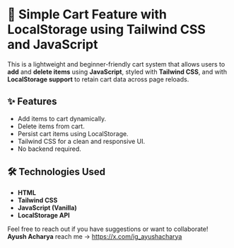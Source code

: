 # 🛒 Simple Cart Feature with LocalStorage using Tailwind CSS and JavaScript

This is a lightweight and beginner-friendly cart system that allows users to **add** and **delete items** using **JavaScript**, styled with **Tailwind CSS**, and with **LocalStorage support** to retain cart data across page reloads.

## ✨ Features

- Add items to cart dynamically.
- Delete items from cart.
- Persist cart items using LocalStorage.
- Tailwind CSS for a clean and responsive UI.
- No backend required.

## 🛠️ Technologies Used

- **HTML**
- **Tailwind CSS**
- **JavaScript (Vanilla)**
- **LocalStorage API**

Feel free to reach out if you have suggestions or want to collaborate!  
**Ayush Acharya**
 reach me -> https://x.com/ig_ayushacharya